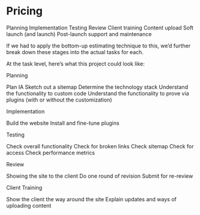 # Pricing

Planning
Implementation
Testing
Review
Client training
Content upload
Soft launch (and launch)
Post-launch support and maintenance

If we had to apply the bottom-up estimating technique to this, we’d further break down these stages into the actual tasks for each.

At the task level, here’s what this project could look like:

Planning

Plan IA
Sketch out a sitemap
Determine the technology stack
Understand the functionality to custom code
Understand the functionality to prove via plugins (with or without the customization)

Implementation

Build the website
Install and fine-tune plugins

Testing

Check overall functionality
Check for broken links
Check sitemap
Check for access
Check performance metrics

Review

Showing the site to the client
Do one round of revision
Submit for re-review

Client Training

Show the client the way around the site
Explain updates and ways of uploading content


